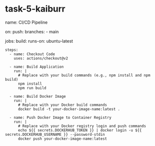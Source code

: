 # task-5-kaiburr
name: CI/CD Pipeline

on:
  push:
    branches:
      - main

jobs:
  build:
    runs-on: ubuntu-latest

    steps:
      - name: Checkout Code
        uses: actions/checkout@v2

      - name: Build Application
        run: |
          # Replace with your build commands (e.g., npm install and npm build)
          npm install
          npm run build

      - name: Build Docker Image
        run: |
          # Replace with your Docker build commands
          docker build -t your-docker-image-name:latest .

      - name: Push Docker Image to Container Registry
        run: |
          # Replace with your Docker registry login and push commands
          echo ${{ secrets.DOCKERHUB_TOKEN }} | docker login -u ${{ secrets.DOCKERHUB_USERNAME }} --password-stdin
          docker push your-docker-image-name:latest
